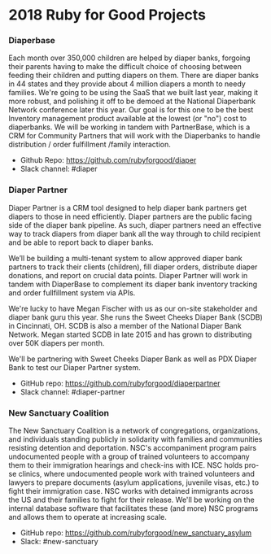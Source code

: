 # 2018 Ruby for Good Projects

### Diaperbase
Each month over 350,000 children are helped by diaper banks, forgoing their parents having to make the difficult choice of choosing between feeding their children and putting diapers on them. There are diaper banks in 44 states and they provide about 4 million diapers a month to needy families. We're going to be using the SaaS that we built last year, making it more robust, and polishing it off to be demoed at the National Diaperbank Network conference later this year. Our goal is for this one to be the best Inventory management product available at the lowest (or "no") cost to diaperbanks. We will be working in tandem with PartnerBase, which is a CRM for Community Partners that will work with the Diaperbanks to handle distribution / order fulfillment /family interaction.
 
* Github Repo: https://github.com/rubyforgood/diaper
* Slack channel: #diaper 

### Diaper Partner

Diaper Partner is a CRM tool designed to help diaper bank partners get diapers to those in need efficiently. Diaper partners are the public facing side of the diaper bank pipeline. As such, diaper partners need an effective way to track diapers from diaper bank all the way through to child recipient and be able to report back to diaper banks.

We’ll be building a multi-tenant system to allow approved diaper bank partners to track their clients (children), fill diaper orders, distribute diaper donations, and report on crucial data points. Diaper Partner will work in tandem with DiaperBase to complement its diaper bank inventory tracking and order fullfillment system via APIs.

We're lucky to have Megan Fischer with us as our on-site stakeholder and diaper bank guru this year. She runs the Sweet Cheeks Diaper Bank (SCDB) in Cincinnati, OH. SCDB is also a member of the National Diaper Bank Network. Megan started SCDB in late 2015 and has grown to distributing over 50K diapers per month.

We'll be partnering with Sweet Cheeks Diaper Bank as well as PDX Diaper Bank to test our Diaper Partner system.

* GitHub repo: https://github.com/rubyforgood/diaperpartner
* Slack channel: #diaper-partner

### New Sanctuary Coalition

The New Sanctuary Coalition is a network of congregations, organizations, and individuals standing publicly in solidarity with families and communities resisting detention and deportation. NSC's accompaniment program pairs undocumented people with a group of trained volunteers to accompany them to their immigration hearings and check-ins with ICE. NSC holds pro-se clinics, where undocumented people work with trained volunteers and lawyers to prepare documents (asylum applications, juvenile visas, etc.) to fight their immigration case.  NSC works with detained immigrants across the US and their families to fight for their release.  We'll be working on the internal database software that facilitates these (and more) NSC programs and allows them to operate at increasing scale.

* GitHub repo: https://github.com/rubyforgood/new_sanctuary_asylum
* Slack: #new-sanctuary
